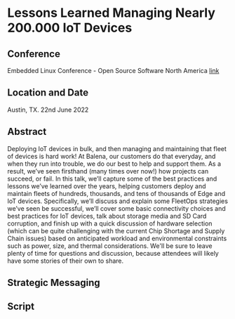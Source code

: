 # Lessons Learned Managing Nearly 200.000 IoT Devices

## Conference

Embedded Linux Conference - Open Source Software North America [link](https://ossna2022.sched.com/event/11Nn8/lessons-learned-supporting-nearly-200000-iot-devices-marc-pous-balenaio?iframe=no)

## Location and Date

Austin, TX. 22nd June 2022

## Abstract

Deploying IoT devices in bulk, and then managing and maintaining that fleet of devices is hard work! At Balena, our customers do that everyday, and when they run into trouble, we do our best to help and support them. As a result, we’ve seen firsthand (many times over now!) how projects can succeed, or fail. In this talk, we’ll capture some of the best practices and lessons we’ve learned over the years, helping customers deploy and maintain fleets of hundreds, thousands, and tens of thousands of Edge and IoT devices. Specifically, we’ll discuss and explain some FleetOps strategies we’ve seen be successful, we’ll cover some basic connectivity choices and best practices for IoT devices, talk about storage media and SD Card corruption, and finish up with a quick discussion of hardware selection (which can be quite challenging with the current Chip Shortage and Supply Chain issues) based on anticipated workload and environmental constraints such as power, size, and thermal considerations. We'll be sure to leave plenty of time for questions and discussion, because attendees will likely have some stories of their own to share. 

## Strategic Messaging



## Script

